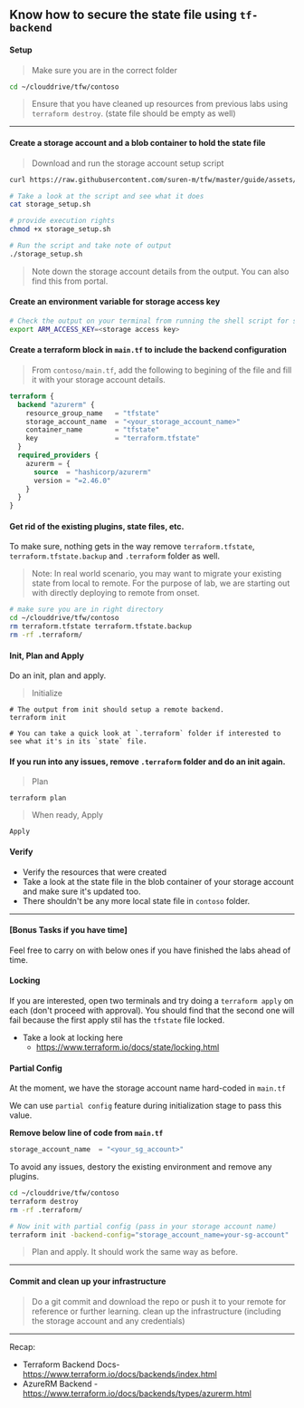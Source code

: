 ## Know how to secure the state file using `tf-backend`

#### Setup

> Make sure you are in the correct folder

```bash
cd ~/clouddrive/tfw/contoso
```

> Ensure that you have cleaned up resources from previous labs using `terraform destroy`. (state file should be empty as well)

---

#### Create a storage account and a blob container to hold the state file

> Download and run the storage account setup script

```bash
curl https://raw.githubusercontent.com/suren-m/tfw/master/guide/assets/storage_setup.sh -o storage_setup.sh

# Take a look at the script and see what it does
cat storage_setup.sh

# provide execution rights
chmod +x storage_setup.sh

# Run the script and take note of output
./storage_setup.sh
```

> Note down the storage account details from the output. You can also find this from portal.

#### Create an environment variable for storage access key

```bash
# Check the output on your terminal from running the shell script for storage key 
export ARM_ACCESS_KEY=<storage access key>
```

#### Create a terraform block in `main.tf` to include the backend configuration

> From `contoso/main.tf`, add the following to begining of the file and fill it with your storage account details.

```terraform
terraform {
  backend "azurerm" {
    resource_group_name   = "tfstate"
    storage_account_name  = "<your_storage_account_name>"
    container_name        = "tfstate"
    key                   = "terraform.tfstate"
  }
  required_providers {
    azurerm = {
      source  = "hashicorp/azurerm"
      version = "=2.46.0"
    }
  }
}
```

#### Get rid of the existing plugins, state files, etc.

To make sure, nothing gets in the way remove `terraform.tfstate`, `terraform.tfstate.backup` and `.terraform` folder as well. 

> Note: In real world scenario, you may want to migrate your existing state from local to remote. For the purpose of lab, we are starting out with directly deploying to remote from onset.

```bash
# make sure you are in right directory
cd ~/clouddrive/tfw/contoso
rm terraform.tfstate terraform.tfstate.backup
rm -rf .terraform/
```

#### Init, Plan and Apply

Do an init, plan and apply. 

> Initialize
```
# The output from init should setup a remote backend.
terraform init

# You can take a quick look at `.terraform` folder if interested to see what it's in its `state` file.
```

#### If you run into any issues, remove `.terraform` folder and do an init again.

>Plan
```
terraform plan
```

> When ready, Apply
```
Apply
```

#### Verify

* Verify the resources that were created
* Take a look at the state file in the blob container of your storage account and make sure it's updated too.
* There shouldn't be any more local state file in `contoso` folder.

---

#### [Bonus Tasks if you have time]

Feel free to carry on with below ones if you have finished the labs ahead of time.

#### Locking 

If you are interested, open two terminals and try doing a `terraform apply` on each (don't proceed with approval). You should find that the second one will fail because the first apply stil has the `tfstate` file locked.

* Take a look at locking here
    *  https://www.terraform.io/docs/state/locking.html

#### Partial Config

At the moment, we have the storage account name hard-coded in `main.tf`

We can use `partial config` feature during initialization stage to pass this value.

**Remove below line of code from `main.tf`**

```terraform
storage_account_name  = "<your_sg_account>"
```

To avoid any issues, destory the existing environment and remove any plugins.
```bash
cd ~/clouddrive/tfw/contoso
terraform destroy
rm -rf .terraform/

# Now init with partial config (pass in your storage account name)
terraform init -backend-config="storage_account_name=your-sg-account"
```

> Plan and apply. It should work the same way as before.
---

#### Commit and clean up your infrastructure

> Do a git commit and download the repo or push it to your remote for reference or further learning.
> clean up the infrastructure (including the storage account and any credentials)

--- 

Recap:

* Terraform Backend Docs- https://www.terraform.io/docs/backends/index.html
* AzureRM Backend - https://www.terraform.io/docs/backends/types/azurerm.html

